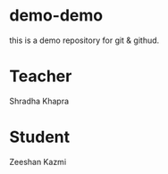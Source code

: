 # demo-demo
this is a demo repository for git &amp; githud.

# Teacher 
Shradha Khapra

# Student
Zeeshan Kazmi